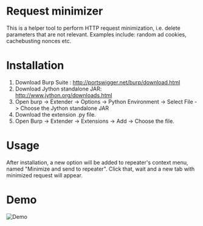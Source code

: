 # Request minimizer
This is a helper tool to perform HTTP request minimization, i.e. delete parameters that are not relevant. Examples include: random ad cookies, cachebusting nonces etc.

# Installation

1.	Download Burp Suite : http://portswigger.net/burp/download.html
2.	Download Jython standalone JAR: http://www.jython.org/downloads.html
3.	Open burp -> Extender -> Options -> Python Environment -> Select File -> Choose the Jython standalone JAR
4.	Download the extension .py file.
5.	Open Burp -> Extender -> Extensions -> Add -> Choose the file.

# Usage

After installation, a new option will be added to repeater's context menu, named "Minimize and send to repeater". Click that, wait and a new tab with minimized request will appear.

# Demo

![Demo](https://raw.githubusercontent.com/ngo/burp-request-minimizer/master/sample.gif)

